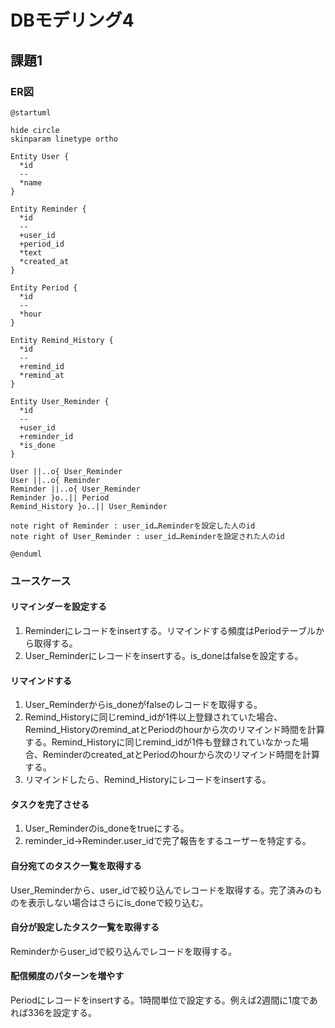 # DBモデリング4

## 課題1

### ER図

```plantuml
@startuml

hide circle
skinparam linetype ortho

Entity User {
  *id
  --
  *name
}

Entity Reminder {
  *id
  --
  +user_id
  +period_id
  *text
  *created_at
}

Entity Period {
  *id
  --
  *hour
}

Entity Remind_History {
  *id
  --
  +remind_id
  *remind_at
}

Entity User_Reminder {
  *id
  --
  +user_id
  +reminder_id
  *is_done
}

User ||..o{ User_Reminder
User ||..o{ Reminder
Reminder ||..o{ User_Reminder
Reminder }o..|| Period
Remind_History }o..|| User_Reminder

note right of Reminder : user_id…Reminderを設定した人のid
note right of User_Reminder : user_id…Reminderを設定された人のid

@enduml
```

### ユースケース

#### リマインダーを設定する

1. Reminderにレコードをinsertする。リマインドする頻度はPeriodテーブルから取得する。
2. User_Reminderにレコードをinsertする。is_doneはfalseを設定する。

#### リマインドする

1. User_Reminderからis_doneがfalseのレコードを取得する。
2. Remind_Historyに同じremind_idが1件以上登録されていた場合、Remind_Historyのremind_atとPeriodのhourから次のリマインド時間を計算する。Remind_Historyに同じremind_idが1件も登録されていなかった場合、Reminderのcreated_atとPeriodのhourから次のリマインド時間を計算する。
3. リマインドしたら、Remind_Historyにレコードをinsertする。

#### タスクを完了させる

1. User_Reminderのis_doneをtrueにする。
2. reminder_id→Reminder.user_idで完了報告をするユーザーを特定する。

#### 自分宛てのタスク一覧を取得する

User_Reminderから、user_idで絞り込んでレコードを取得する。完了済みのものを表示しない場合はさらにis_doneで絞り込む。

#### 自分が設定したタスク一覧を取得する

Reminderからuser_idで絞り込んでレコードを取得する。

#### 配信頻度のパターンを増やす

Periodにレコードをinsertする。1時間単位で設定する。例えば2週間に1度であれば336を設定する。
